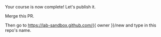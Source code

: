 Your course is now complete! Let's publish it. 

Merge this PR.

Then go to https://lab-sandbox.github.com/{{ owner }}/new and type in this repo's name. 